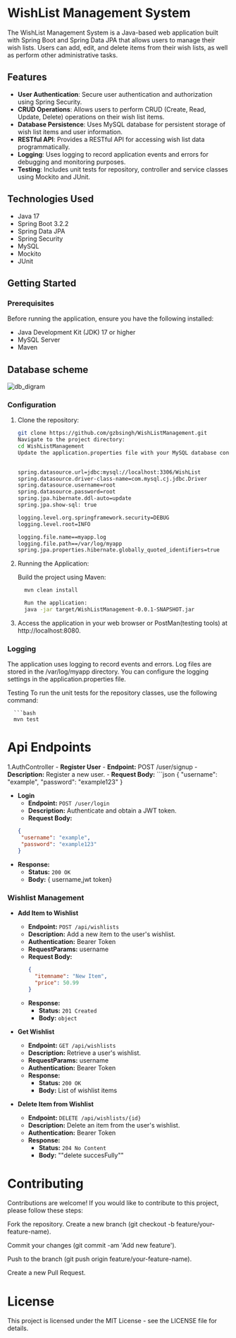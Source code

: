 
# WishList Management System

The WishList Management System is a Java-based web application built with Spring Boot and Spring Data JPA that allows users to manage their wish lists. Users can add, edit, and delete items from their wish lists, as well as perform other administrative tasks.

## Features

- **User Authentication**: Secure user authentication and authorization using Spring Security.
- **CRUD Operations**: Allows users to perform CRUD (Create, Read, Update, Delete) operations on their wish list items.
- **Database Persistence**: Uses MySQL database for persistent storage of wish list items and user information.
- **RESTful API**: Provides a RESTful API for accessing wish list data programmatically.
- **Logging**: Uses logging to record application events and errors for debugging and monitoring purposes.
- **Testing**: Includes unit tests for repository, controller and service classes using Mockito and JUnit.

## Technologies Used

- Java 17
- Spring Boot 3.2.2
- Spring Data JPA
- Spring Security
- MySQL
- Mockito
- JUnit

## Getting Started

### Prerequisites

Before running the application, ensure you have the following installed:

- Java Development Kit (JDK) 17 or higher
- MySQL Server
- Maven
## Database scheme

  ![db_digram](https://github.com/gzbsingh/WishListManagement/assets/39863817/027d616b-1736-4f56-abdc-4f4c0ec930c1)

### Configuration

1. Clone the repository:

   ```bash
   git clone https://github.com/gzbsingh/WishListManagement.git
   Navigate to the project directory:
   cd WishListManagement
   Update the application.properties file with your MySQL database configuration:
 

   spring.datasource.url=jdbc:mysql://localhost:3306/WishList
   spring.datasource.driver-class-name=com.mysql.cj.jdbc.Driver
   spring.datasource.username=root
   spring.datasource.password=root
   spring.jpa.hibernate.ddl-auto=update
   spring.jpa.show-sql: true

   logging.level.org.springframework.security=DEBUG
   logging.level.root=INFO

   logging.file.name==myapp.log
   logging.file.path==/var/log/myapp
   spring.jpa.properties.hibernate.globally_quoted_identifiers=true

2. Running the Application:

    Build the project using Maven:
     ``` bash
       mvn clean install

       Run the application:
       java -jar target/WishListManagement-0.0.1-SNAPSHOT.jar
3. Access the application in your web browser or PostMan(testing tools) at http://localhost:8080.


### Logging

The application uses logging to record events and errors. Log files are stored in the /var/log/myapp directory. You can configure the logging settings in the application.properties file.


Testing
To run the unit tests for the repository classes, use the following command:

      ```bash
      mvn test

# Api Endpoints
  1.AuthController
    - **Register User**
       - **Endpoint:** POST /user/signup
       - **Description:** Register a new user.
       - **Request Body:**
    ```json
        {
          "username": "example",
          "password": "example123"
        }
  - **Login**
    - **Endpoint:** `POST /user/login`
    - **Description:** Authenticate and obtain a JWT token.
    - **Request Body:**
     ```json
    {
      "username": "example",
      "password": "example123"
    }
    ```
  - **Response:**
    - **Status:** `200 OK`
    - **Body:** { username,jwt token}

 ### Wishlist Management

- **Add Item to Wishlist**
  - **Endpoint:** `POST /api/wishlists`
  - **Description:** Add a new item to the user's wishlist.
  - **Authentication:** Bearer Token
  - **RequestParams:** username
  - **Request Body:**
    ```json
    {
      "itemname": "New Item",
      "price": 50.99
    }
    ```
  - **Response:**
    - **Status:** `201 Created`
    - **Body:** `object`

- **Get Wishlist**
  - **Endpoint:** `GET /api/wishlists`
  - **Description:** Retrieve a user's wishlist.
  - **RequestParams:** username
  - **Authentication:** Bearer Token
  - **Response:**
    - **Status:** `200 OK`
    - **Body:** List of wishlist items

- **Delete Item from Wishlist**
  - **Endpoint:** `DELETE /api/wishlists/{id}`
  - **Description:** Delete an item from the user's wishlist.
  - **Authentication:** Bearer Token
  - **Response:**
    - **Status:** `204 No Content`
    - **Body:** ""delete succesFully""  
# Contributing
Contributions are welcome! If you would like to contribute to this project, please follow these steps:

Fork the repository.
Create a new branch (git checkout -b feature/your-feature-name).

Commit your changes (git commit -am 'Add new feature').

Push to the branch (git push origin feature/your-feature-name).

Create a new Pull Request.

 # License

This project is licensed under the MIT License - see the LICENSE file for details.
